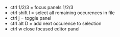 - ctrl 1/2/3 = focus panels 1/2/3
- ctrl shift l = select all remaining occurences in file
- ctrl j = toggle panel
- ctrl alt D = add next occurence to selection
- ctrl w close focused editor panel
